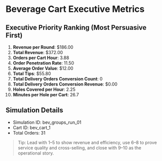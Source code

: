 # Beverage Cart Executive Metrics

## Executive Priority Ranking (Most Persuasive First)
1. **Revenue per Round**: $186.00
2. **Total Revenue**: $372.00
3. **Orders per Cart Hour**: 3.88
4. **Order Penetration Rate**: 11.50
5. **Average Order Value**: $12.00
6. **Total Tips**: $55.80
7. **Total Delivery Orders Conversion Count**: 0
8. **Total Delivery Orders Conversion Revenue**: $0.00
9. **Holes Covered per Hour**: 2.25
10. **Minutes per Hole per Cart**: 26.7

## Simulation Details
- Simulation ID: bev_groups_run_01
- Cart ID: bev_cart_1
- Total Orders: 31

> Tip: Lead with 1–5 to show revenue and efficiency, use 6–8 to prove service quality and cross-selling, and close with 9–10 as the operational story.
